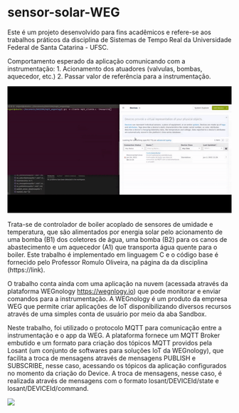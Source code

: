 # sensor-solar-WEG

Este é um projeto desenvolvido para fins acadêmicos e refere-se aos trabalhos práticos da disciplina de Sistemas de Tempo Real da Universidade Federal de Santa Catarina - UFSC.

Comportamento esperado da aplicação comunicando com a instrumentação: 1. Acionamento dos atuadores (valvulas, bombas, aquecedor, etc.) 2. Passar valor de referência para a instrumentação.

<img src="https://github.com/miguelneto0/sensor-solar-WEG/blob/main/sensor-boiler_part1.gif" width=650>

Trata-se de controlador de boiler acoplado de sensores de umidade e temperatura, que são alimentados por energia solar pelo acionamento de uma bomba (B1) dos coletores de água, uma bomba (B2) para os canos de abastecimento e um aquecedor (A1) que transporta água quente para o boiler. Este trabalho é implementado em linguagem C e o código base é fornecido pelo Professor Romulo Oliveira, na página da da disciplina (https://link). 

O trabalho conta ainda com uma aplicação na nuvem (acessada através da plataforma WEGnology https://wegnlogy.io) que pode monitorar e enviar comandos para a instrumentação. A WEGnology é um produto da empresa WEG que permite criar aplicações de IoT disponibilizando diversos recursos através de uma simples conta de usuário por meio da aba Sandbox.

Neste trabalho, foi utilizado o protocolo MQTT para comunicação entre a instrumentação e o app da WEG. A plataforma fornece um MQTT Broker embutido e um formato para criação dos tópicos MQTT providos pela Losant (um conjunto de softwares para soluções IoT da WEGnology), que facilita a troca de mensagens através de mensagens PUBLISH e SUBSCRIBE, nesse caso, acessando os tópicos da aplicação configurados no momento da criação do Device. A troca de mensagens, nesse caso, é realizada através de mensagens com o formato losant/DEVICEId/state e losant/DEVICEId/command.

<img src="https://github.com/miguelneto0/sensor-solar-WEG/blob/main/sensor-boiler_part2.gif" width=650>
